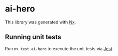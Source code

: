 # ai-hero

This library was generated with [Nx](https://nx.dev).

## Running unit tests

Run `nx test ai-hero` to execute the unit tests via [Jest](https://jestjs.io).
